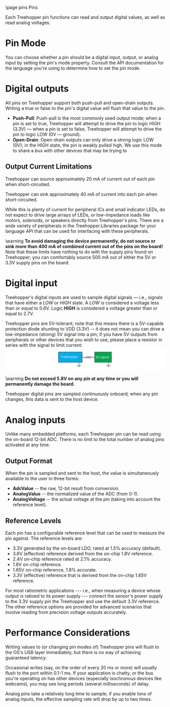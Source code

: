\page pins Pins

Each Treehopper pin functions can read and output digital values, as well as read analog voltages.

# Pin Mode
You can choose whether a pin should be a digital input, output, or analog input by setting the pin's mode property. Consult the API documentation for the language you're using to determine how to set the pin mode.

# Digital outputs
All pins on Treehopper support both push-pull and open-drain outputs. Writing a true or false to the pin's digital value will flush that value to the pin.

 - **Push-Pull**: Push-pull is the most commonly used output mode; when a pin is set to true, Treehopper will attempt to drive the pin to logic HIGH (3.3V) — when a pin is set to false, Treehopper will attempt to drive the pin to logic LOW (0V — ground).
 - **Open-Drain**: Open-drain outputs can only drive a strong logic LOW (0V); in the HIGH state, the pin is weakly pulled high. We use this mode to share a bus with other devices that may be trying to 

## Output Current Limitations
Treehopper can source approximately 20 mA of current out of each pin when short-circuited. 

Treehopper can sink approximately 40 mA of current into each pin when short-circuited. 

While this is plenty of current for peripheral ICs and small indicator LEDs, do not expect to drive large arrays of LEDs, or low-impedance loads like motors, solenoids, or speakers directly from Treehopper's pins. There are a wide variety of peripherals in the Treehopper.Libraries package for your language API that can be used for interfacing with these peripherals.

\warning **To avoid damaging the device permanently, do not source or sink more than 400 mA of combined current out of the pins on the board!** Note that these limits have nothing to do with the supply pins found on Treehopper; you can comfortably source 500 mA out of either the 5V or 3.3V supply pins on the board.

# Digital input
Treehopper's digital inputs are used to sample digital signals — i.e., signals that have either a <i>LOW</i> or <i>HIGH</i> state. A <i>LOW</i> is considered a voltage less than or equal to 0.6V. Logic <b>HIGH</b> is considered a voltage greater than or equal to 2.7V.

Treehopper pins are 5V-tolerant; note that this means there is a 5V-capable protection diode shunting to VDD (3.3V) -- it does not mean you can drive a low-impedance (strong) 5V signal into a pin; if you have 5V outputs from peripherals or other devices that you wish to use, please place a resistor in series with the signal to limit current:
![Use a series resistor between 5V outputs and Treehopper input pins to limit current](images/pins-current-limiting.svg)

\warning **Do not exceed 5.8V on any pin at any time or you will permanently damage the board.**

Treehopper digital pins are sampled continuously onboard; when any pin changes, this data is sent to the host device. 

# Analog inputs
Unlike many embedded platforms, each Treehopper pin can be read using the on-board 12-bit ADC. There is no limit to the total number of analog pins activated at any time. 

## Output Format
When the pin is sampled and sent to the host, the value is simultaneously available to the user in three forms:
 - **AdcValue** -- the raw, 12-bit result from conversion.
 - **AnalogValue** -- the normalized value of the ADC (from 0-1).
 - **AnalogVoltage** -- the actual voltage at the pin (taking into account the reference level).

## Reference Levels
Each pin has a configurable reference level that can be used to measure the pin against. The reference levels are:
 - 3.3V generated by the on-board LDO, rated at 1.5% accuracy (default).
 - 3.6V (effective) reference derived from the on-chip 1.8V reference.
 - 2.4V on-chip reference rated at 2.1% accuracy.
 - 1.8V on-chip reference.
 - 1.65V on-chip reference, 1.8% accurate.
 - 3.3V (effective) reference that is derived from the on-chip 1.65V reference.

 For most ratiometric applications --- i.e., when measuring a device whose output is ratioed to its power supply --- connect the sensor's power supply to the 3.3V supply pin the Treehopper and use the default 3.3V reference. The other reference options are provided for advanced scenarios that involve reading from precision voltage outputs accurately.

# Performance Considerations
Writing values to (or changing pin modes of) Treehopper pins will flush to the OS's USB layer immediately, but there is no way of achieving guaranteed latency. 

Occasional writes (say, on the order of every 20 ms or more) will usually flush to the port within 0.1-1 ms. If your application is chatty, or the bus you're operating on has other devices (especially isochronous devices like webcams), you may see long periods (several milliseconds) of delay. 

Analog pins take a relatively long time to sample; if you enable tons of analog inputs, the effective sampling rate will drop by up to two times.
